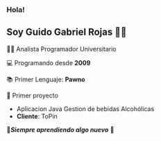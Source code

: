 ### Hola! 
## Soy Guido Gabriel Rojas 🐱‍👤

🐱‍💻 Analista Programador Universitario

💻 Programando desde **2009**

📚 Primer Lenguaje: **Pawno**

💼 Primer proyecto 
* Aplicacion Java Gestion de bebidas Alcohólicas 
* **Cliente**: ToPin

🎉***Siempre aprendiendo algo nuevo*** 🥈
